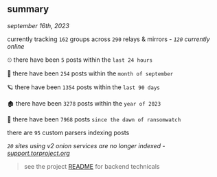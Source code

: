 
## summary
_september 16th, 2023_

currently tracking `162` groups across `290` relays & mirrors - _`120` currently online_

⏲ there have been `5` posts within the `last 24 hours`

🦈 there have been `254` posts within the `month of september`

🪐 there have been `1354` posts within the `last 90 days`

🏚 there have been `3278` posts within the `year of 2023`

🦕 there have been `7968` posts `since the dawn of ransomwatch`

there are `95` custom parsers indexing posts

_`20` sites using v2 onion services are no longer indexed - [support.torproject.org](https://support.torproject.org/onionservices/v2-deprecation/)_

> see the project [README](https://github.com/joshhighet/ransomwatch#ransomwatch--) for backend technicals
